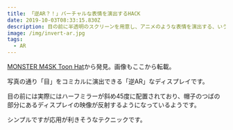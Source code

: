 ```yaml
---
title: 「逆AR？！」バーチャルな表情を演出するHACK
date: 2019-10-03T08:33:15.830Z
description: 目の前に半透明のスクリーンを用意し、アニメのような表情を演出する、いうなれば「逆AR」の手法を紹介します。
image: /img/invert-ar.jpg
tags:
  - AR
---
```

[MONSTER M4SK Toon Hat](https://learn.adafruit.com/monster-mask-augmented-eyes-toon-hat/reflection-surface)から発見。画像もここから転載。

写真の通り「目」をコミカルに演出できる「逆AR」なディスプレイです。

目の前には実際にはハーフミラーが斜め45度に配置されており、帽子のつばの部分にあるディスプレイの映像が反射するようになっているようです。

シンプルですが応用が利きそうなテクニックです。
